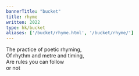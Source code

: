 ```yaml
---
bannerTitle: "bucket" 
title: rhyme
written: 2022
type: hk/bucket
aliases: ['/bucket/rhyme.html', '/bucket/rhyme/']
---
```


The practice of poetic rhyming,  
Of rhythm and metre and timing,  
Are rules you can follow  
or not

